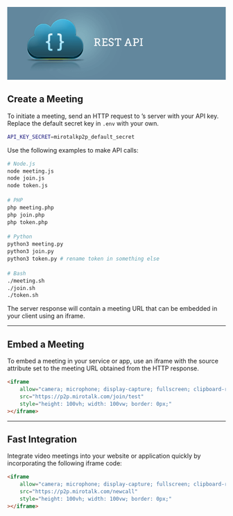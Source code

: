 ![restAPI](restAPI.png)

## Create a Meeting

To initiate a meeting, send an HTTP request to ’s server with your API key. Replace the default secret key in `.env` with your own.

```bash
API_KEY_SECRET=mirotalkp2p_default_secret
```

Use the following examples to make API calls:

```bash
# Node.js
node meeting.js
node join.js
node token.js

# PHP
php meeting.php
php join.php
php token.php

# Python
python3 meeting.py
python3 join.py
python3 token.py # rename token in something else

# Bash
./meeting.sh
./join.sh
./token.sh
```

The server response will contain a meeting URL that can be embedded in your client using an iframe.

---

## Embed a Meeting

To embed a meeting in your service or app, use an iframe with the source attribute set to the meeting URL obtained from the HTTP response.

```html
<iframe
    allow="camera; microphone; display-capture; fullscreen; clipboard-read; clipboard-write; web-share; autoplay"
    src="https://p2p.mirotalk.com/join/test"
    style="height: 100vh; width: 100vw; border: 0px;"
></iframe>
```

---

## Fast Integration

Integrate video meetings into your website or application quickly by incorporating the following iframe code:

```html
<iframe
    allow="camera; microphone; display-capture; fullscreen; clipboard-read; clipboard-write; web-share; autoplay"
    src="https://p2p.mirotalk.com/newcall"
    style="height: 100vh; width: 100vw; border: 0px;"
></iframe>
```
